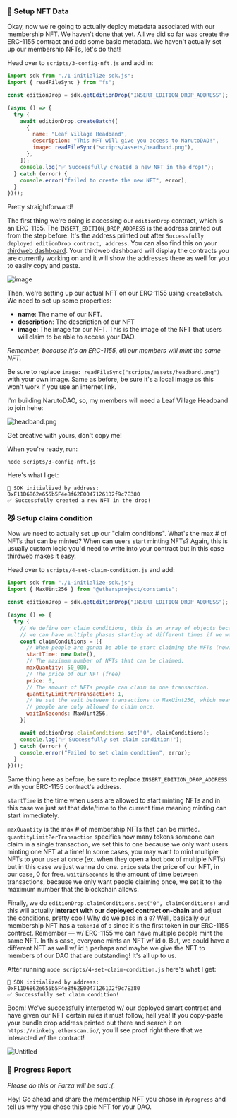 ### 👾 Setup NFT Data

Okay, now we're going to actually deploy metadata associated with our membership NFT. We haven't done that yet. All we did so far was create the ERC-1155 contract and add some basic metadata. We haven't actually set up our membership NFTs, let's do that!

Head over to `scripts/3-config-nft.js` and add in:

```jsx
import sdk from "./1-initialize-sdk.js";
import { readFileSync } from "fs";

const editionDrop = sdk.getEditionDrop("INSERT_EDITION_DROP_ADDRESS");

(async () => {
  try {
    await editionDrop.createBatch([
      {
        name: "Leaf Village Headband",
        description: "This NFT will give you access to NarutoDAO!",
        image: readFileSync("scripts/assets/headband.png"),
      },
    ]);
    console.log("✅ Successfully created a new NFT in the drop!");
  } catch (error) {
    console.error("failed to create the new NFT", error);
  }
})();
```

Pretty straightforward!

The first thing we're doing is accessing our `editionDrop` contract, which is an ERC-1155. The `INSERT_EDITION_DROP_ADDRESS` is the address printed out from the step before. It's the address printed out after `Successfully deployed editionDrop contract, address`.
You can also find this on your [thirdweb dashboard](https://thirdweb.com/dashboard?utm_source=buildspace). Your thirdweb dashboard will display the contracts you are currently working on and it will show the addresses there as well for you to easily copy and paste.

![image](https://i.imgur.com/nzvJpQb.png)


Then, we're setting up our actual NFT on our ERC-1155 using `createBatch`. We need to set up some properties:

- **name**: The name of our NFT.
- **description**: The description of our NFT
- **image**: The image for our NFT. This is the image of the NFT that users will claim to be able to access your DAO.

*Remember, because it's an ERC-1155, all our members will mint the same NFT.*

Be sure to replace `image: readFileSync("scripts/assets/headband.png")` with your own image. Same as before, be sure it's a local image as this won't work if you use an internet link.

I'm building NarutoDAO, so, my members will need a Leaf Village Headband to join hehe:

![headband.png](https://i.imgur.com/1F5I12o.png)

Get creative with yours, don't copy me!

When you're ready, run:

```plaintext
node scripts/3-config-nft.js
```

Here's what I get:

```plaintext
👋 SDK initialized by address: 0xF11D6862e655b5F4e8f62E00471261D2f9c7E380
✅ Successfully created a new NFT in the drop!
```

### 😼 Setup claim condition

Now we need to actually set up our "claim conditions". What's the max # of NFTs that can be minted? When can users start minting NFTs? Again, this is usually custom logic you'd need to write into your contract but in this case thirdweb makes it easy. 

Head over to `scripts/4-set-claim-condition.js` and add:

```jsx
import sdk from "./1-initialize-sdk.js";
import { MaxUint256 } from "@ethersproject/constants";

const editionDrop = sdk.getEditionDrop("INSERT_EDITION_DROP_ADDRESS");

(async () => {
  try {
    // We define our claim conditions, this is an array of objects because
    // we can have multiple phases starting at different times if we want to
    const claimConditions = [{
      // When people are gonna be able to start claiming the NFTs (now)
      startTime: new Date(),
      // The maximum number of NFTs that can be claimed.
      maxQuantity: 50_000,
      // The price of our NFT (free)
      price: 0,
      // The amount of NFTs people can claim in one transaction.
      quantityLimitPerTransaction: 1,
      // We set the wait between transactions to MaxUint256, which means
      // people are only allowed to claim once.
      waitInSeconds: MaxUint256,
    }]

    await editionDrop.claimConditions.set("0", claimConditions);
    console.log("✅ Successfully set claim condition!");
  } catch (error) {
    console.error("Failed to set claim condition", error);
  }
})();
```

Same thing here as before, be sure to replace `INSERT_EDITION_DROP_ADDRESS` with your ERC-1155 contract's address.

`startTime` is the time when users are allowed to start minting NFTs and in this case we just set that date/time to the current time meaning minting can start immediately.

`maxQuantity` is the max # of membership NFTs that can be minted. `quantityLimitPerTransaction` specifies how many tokens someone can claim in a single transaction, we set this to one because we only want users minting one NFT at a time! In some cases, you may want to mint multiple NFTs to your user at once (ex. when they open a loot box of multiple NFTs) but in this case we just wanna do one. `price` sets the price of our NFT, in our case, 0 for free. `waitInSeconds` is the amount of time between transactions, because we only want people claiming once, we set it to the maximum number that the blockchain allows.

Finally, we do `editionDrop.claimConditions.set("0", claimConditions)` and this will actually **interact with our deployed contract on-chain** and adjust the conditions, pretty cool! Why do we pass in a `0`? Well, basically our membership NFT has a `tokenId` of `0` since it's the first token in our ERC-1155 contract. Remember — w/ ERC-1155 we can have multiple people mint the same NFT. In this case, everyone mints an NFT w/ id `0`. But, we could have a different NFT as well w/ id `1` perhaps and maybe we give the NFT to members of our DAO that are outstanding! It's all up to us.

After running `node scripts/4-set-claim-condition.js` here's what I get:

```
👋 SDK initialized by address: 0xF11D6862e655b5F4e8f62E00471261D2f9c7E380
✅ Successfully set claim condition!
```

Boom! We've successfully interacted w/ our deployed smart contract and have given our NFT certain rules it must follow, hell yea! If you copy-paste your bundle drop address printed out there and search it on `https://rinkeby.etherscan.io/`, you'll see proof right there that we interacted w/ the contract!

![Untitled](https://i.imgur.com/6sRMQpA.png)

### 🚨 Progress Report

*Please do this or Farza will be sad :(.*

Hey! Go ahead and share the membership NFT you chose in `#progress` and tell us why you chose this epic NFT for your DAO. 
